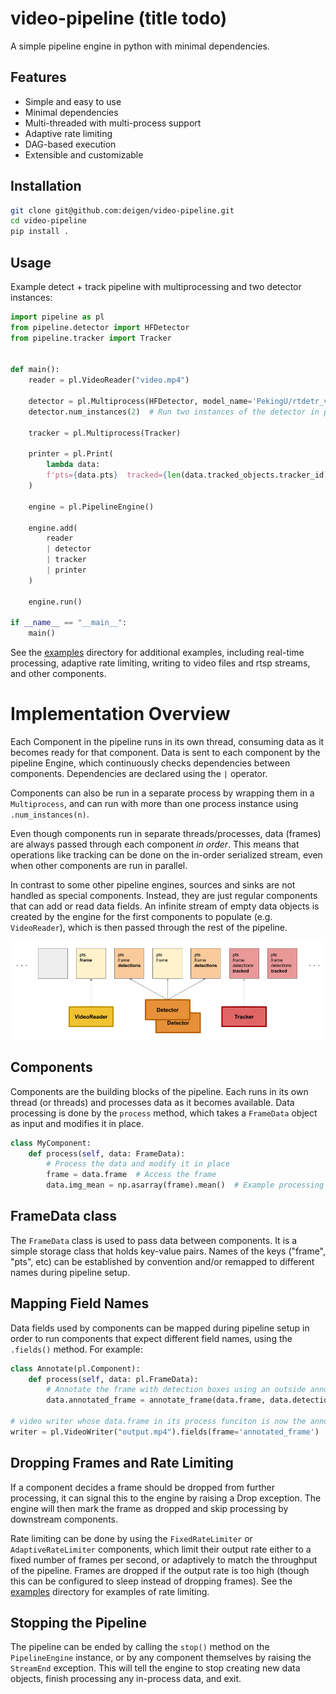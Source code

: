 video-pipeline (title todo)
==============


A simple pipeline engine in python with minimal dependencies.


## Features

- Simple and easy to use
- Minimal dependencies
- Multi-threaded with multi-process support
- Adaptive rate limiting
- DAG-based execution
- Extensible and customizable

## Installation

```bash
git clone git@github.com:deigen/video-pipeline.git
cd video-pipeline
pip install .
```

## Usage

Example detect + track pipeline with multiprocessing and two detector instances:

```python
import pipeline as pl
from pipeline.detector import HFDetector
from pipeline.tracker import Tracker


def main():
    reader = pl.VideoReader("video.mp4")

    detector = pl.Multiprocess(HFDetector, model_name='PekingU/rtdetr_v2_r18vd')
    detector.num_instances(2)  # Run two instances of the detector in parallel

    tracker = pl.Multiprocess(Tracker)

    printer = pl.Print(
        lambda data:
        f'pts={data.pts}  tracked={len(data.tracked_objects.tracker_id)}  detected={len(data.detections["boxes"])}  fps={engine.get_fps():.3f}'
    )

    engine = pl.PipelineEngine()

    engine.add(
        reader
        | detector
        | tracker
        | printer
    )

    engine.run()

if __name__ == "__main__":
    main()
```

See the [examples](examples) directory for additional examples, including real-time
processing, adaptive rate limiting, writing to video files and rtsp streams,
and other components.



Implementation Overview
=======================

Each Component in the pipeline runs in its own thread, consuming data as it
becomes ready for that component.  Data is sent to each component by the
pipeline Engine, which continuously checks dependencies between components.
Dependencies are declared using the `|` operator.

Components can also be run in a separate process by wrapping them in a `Multiprocess`,
and can run with more than one process instance using `.num_instances(n)`.

Even though components run in separate threads/processes, data (frames) are always passed
through each component *in order*.  This means that operations like tracking can be done
on the in-order serialized stream, even when other components are run in parallel.

In contrast to some other pipeline engines, sources and sinks are not handled
as special components.  Instead, they are just regular components that can
add or read data fields.  An infinite stream of empty data objects is created
by the engine for the first components to populate (e.g. `VideoReader`), which is then
passed through the rest of the pipeline.

![Pipeline Illustration](readme-pipeline.png)


## Components

Components are the building blocks of the pipeline.  Each runs in its own thread (or threads)
and processes data as it becomes available.  Data processing is done by the `process` method,
which takes a `FrameData` object as input and modifies it in place.

```python
class MyComponent:
    def process(self, data: FrameData):
        # Process the data and modify it in place
        frame = data.frame  # Access the frame
        data.img_mean = np.asarray(frame).mean()  # Example processing
```


## FrameData class

The `FrameData` class is used to pass data between components.  It is a simple
storage class that holds key-value pairs.  Names of the keys ("frame", "pts", etc)
can be established by convention and/or remapped to different names during pipeline setup.


## Mapping Field Names

Data fields used by components can be mapped during pipeline setup in order to run
components that expect different field names, using the `.fields()` method.  For example:

```python
class Annotate(pl.Component):
    def process(self, data: pl.FrameData):
        # Annotate the frame with detection boxes using an outside annotate_frame function
        data.annotated_frame = annotate_frame(data.frame, data.detections)

# video writer whose data.frame in its process funciton is now the annotated_frame
writer = pl.VideoWriter("output.mp4").fields(frame='annotated_frame')
```

## Dropping Frames and Rate Limiting

If a component decides a frame should be dropped from further processing, it
can signal this to the engine by raising a Drop exception.  The engine will
then mark the frame as dropped and skip processing by downstream components.

Rate limiting can be done by using the `FixedRateLimiter` or
`AdaptiveRateLimiter` components, which limit their output rate either to a fixed
number of frames per second, or adaptively to match the throughput of the pipeline.
Frames are dropped if the output rate is too high (though this can be configured
to sleep instead of dropping frames).  See the [examples](examples) directory for
examples of rate limiting.

## Stopping the Pipeline

The pipeline can be ended by calling the `stop()` method on the `PipelineEngine` instance,
or by any component themselves by raising the `StreamEnd` exception.  This will tell the
engine to stop creating new data objects, finish processing any in-process data, and exit.


